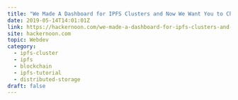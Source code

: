 ```yaml
---
title: "We Made A Dashboard for IPFS Clusters and Now We Want You to Check it Out"
date: 2019-05-14T14:01:01Z
link: https://hackernoon.com/we-made-a-dashboard-for-ipfs-clusters-and-now-we-want-you-to-check-it-out-a87234629908?source=rss----3a8144eabfe3---4&utm_medium=RSS&utm_source=hune
site: hackernoon.com
topic: Webdev
category:
  - ipfs-cluster
  - ipfs
  - blockchain
  - ipfs-tutorial
  - distributed-storage
draft: false
---
```

